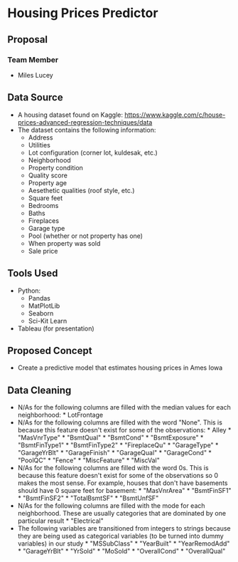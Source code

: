 # Housing Prices Predictor
## Proposal
### Team Member
* Miles Lucey
## Data Source
* A housing dataset found on Kaggle: https://www.kaggle.com/c/house-prices-advanced-regression-techniques/data
* The dataset contains the following information:
    * Address
    * Utilities
    * Lot configuration (corner lot, kuldesak, etc.)
    * Neighborhood
    * Property condition
    * Quality score
    * Property age
    * Aesethetic qualities (roof style, etc.)
    * Square feet
    * Bedrooms
    * Baths
    * Fireplaces
    * Garage type
    * Pool (whether or not property has one)
    * When property was sold
    * Sale price
## Tools Used
* Python:
    * Pandas
    * MatPlotLib
    * Seaborn
    * Sci-Kit Learn
* Tableau (for presentation)
## Proposed Concept
* Create a predictive model that estimates housing prices in Ames Iowa
## Data Cleaning
* N/As for the following columns are filled with the median values for each neighborhood:
      * LotFrontage
* N/As for the following columns are filled with the word "None". This is because this feature doesn't exist for some of the observations:
      * Alley
      * "MasVnrType"
      * "BsmtQual"
      * "BsmtCond"
      * "BsmtExposure"
      * "BsmtFinType1"
      * "BsmtFinType2"
      * "FireplaceQu"
      * "GarageType"
      * "GarageYrBlt"
      * "GarageFinish"
      * "GarageQual"
      * "GarageCond"
      * "PoolQC"
      * "Fence"
      * "MiscFeature"
      * "MiscVal"
* N/As for the following columns are filled with the word 0s. This is because this feature doesn't exist for some of the observations so 0 makes the most sense. For example, houses that don't have basements should have 0 square feet for basement:
      * "MasVnrArea"
      * "BsmtFinSF1"
      * "BsmtFinSF2"
      * "TotalBsmtSF"
      * "BsmtUnfSF"
* N/As for the following columns are filled with the mode for each neighborhood. These are usually categories that are dominated by one particular result
      * "Electrical"
* The following variables are transitioned from integers to strings because they are being used as categorical variables (to be turned into dummy variables) in our study
      * "MSSubClass"
      * "YearBuilt"
      * "YearRemodAdd"
      * "GarageYrBlt"
      * "YrSold"
      * "MoSold"
      * "OverallCond"
      * "OverallQual"
